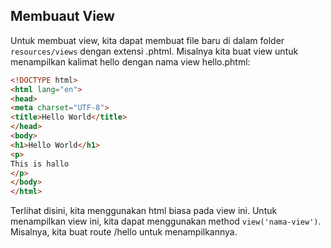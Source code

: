 ## Membuaut View

Untuk membuat view, kita dapat membuat file baru di dalam folder `resources/views` dengan extensi .phtml. Misalnya kita buat view untuk menampilkan kalimat hello dengan nama view
hello.phtml:

```html
<!DOCTYPE html>
<html lang="en">
<head>
<meta charset="UTF-8">
<title>Hello World</title>
</head>
<body>
<h1>Hello World</h1>
<p>
This is hallo
</p>
</body>
</html>
```

Terlihat disini, kita menggunakan html biasa pada view ini. Untuk menampilkan view ini, kita dapat
menggunakan method  `view('nama-view')`. Misalnya, kita buat route /hello untuk
menampilkannya.